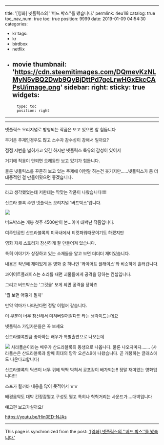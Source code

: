 
---
title: '[영화] 넷플릭스의 ''버드 박스''를  봤습니다.'
permlink: 4eu1l8
catalog: true
toc_nav_num: true
toc: true
position: 9999
date: 2019-01-09 04:54:30
categories:
- kr
tags:
- kr
- birdbox
- netflix
- movie
thumbnail: 'https://cdn.steemitimages.com/DQmevKzNLMyN5vBQ2Dwb9QyBjDttPd7geLrwHGxEkcCAPsU/image.png'
sidebar:
    right:
        sticky: true
widgets:
    -
        type: toc
        position: right
---


------------------------------------------------------
넷플릭스 오리지널로 방영되는 작품은 보고 있으면 참 힘듭니다

무거운 주제인경우도 많고 소수자 감수성이 강해서 일까요?

점점 저변을 넓혀가고 있긴 하지만 넷플릭스 특유의 감성이 있어서 

거기에 적응이 안되면 오래동안 보고 있기가 힘듭니다. 

물론 넷플릭스를 꾸준히 보고 있는 주제에 이런말 하는건 웃기지만......넷플릭스가 좀 더 대중적인 걸 만들어줬으면 좋겠습니다.

----------------------------------

라고 생각했었는데 저한테는 딱맞는 작품이 나왔습니다!!!!

산드라 블록 주연 넷플릭스 오리지널  '버드박스'입니다.

![](https://cdn.steemitimages.com/DQmevKzNLMyN5vBQ2Dwb9QyBjDttPd7geLrwHGxEkcCAPsU/image.png)

버드박스는 개봉 첫주 4500만이 본...이미 대박난 작품입니다.

여주인공인 산드라블록의 미국내에서 티켓파워때문이기도 하겠지만

영화 자체 스토리가 참신하게 잘 만들어져 있습니다.

특히 이야기가 상징하고 있는 소재들을 알고 보면 더더더 재미있습니다.

내용은 작년에 재미있게 본 영화 중 하나인 '콰이어트 플래이스'와 비슷하게 흘러갑니다.

콰이어트플래이스는 소리를 내면 괴물들에게 공격을 당하는 컨셉입니다. 

그리고 버드박스는 '그것을' 보게 되면 공격을 당하죠


'뭘 보면 어떻게 될까' 

만약 악마가 나타난다면 정말 이럴꺼 같습니다. 

이 부분이 너무 참신해서 미쳐버릴꺼같다!!! 라는 생각이드는데요

넷플릭스 가입자분들은 꼭 보세요


산드라블록만큼 좋아하는 배우가 특별출연으로 나오는데

![](https://cdn.steemitimages.com/DQmbDBf8J94xJCFZ5ofUSnwr4XLtAq94xTuiRZZKF6P4yAJ/image.png)
사라폴슨이라는 배우가 산드라블록의 동생으로 나옵니다. 물론 나오자마자.......
(사라폴슨은 산드라블록과 함께 희대의 망작 오션스9에 나왔습니다.  곧 개봉하는 글래스에도 나온다고합니다)


산드라블록의 딕션이 너무 귀에 딱딱 박혀서 공포감이 배가되는!! 정말 재미있는 영화입니다!!!


스포가 될까바 내용을 많이 못적어서 ㅠㅠ

배경음악도 대박 긴장감쩔고 구성도 쩔고 특히나 헉헉거리는 사운드가....대박입니다

예고편 보고가실까요/

https://youtu.be/Hin0ED-NJAs

- - -

This page is synchronized from the post: ['[영화] 넷플릭스의 ''버드 박스''를  봤습니다.'](https://steemit.com/@virus707/4eu1l8)
